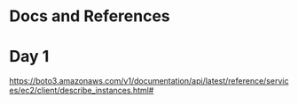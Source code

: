 
# Docs and References 
# Day 1
https://boto3.amazonaws.com/v1/documentation/api/latest/reference/services/ec2/client/describe_instances.html#
